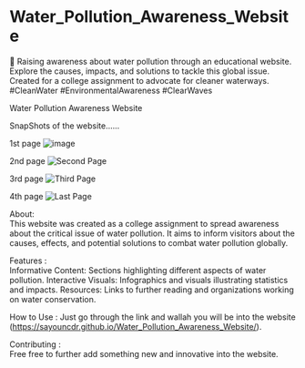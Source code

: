 # Water_Pollution_Awareness_Website
🌊 Raising awareness about water pollution through an educational website. Explore the causes, impacts, and solutions to tackle this global issue. Created for a college assignment to advocate for cleaner waterways. #CleanWater #EnvironmentalAwareness  #ClearWaves


Water Pollution Awareness Website

SnapShots of the website......

1st page
![image](https://github.com/SAYOUNCDR/Water_Pollution_Awareness_Website/assets/86598690/394bb633-a085-4dd1-80b2-2d550056d20c)

2nd page
![Second Page](https://github.com/SAYOUNCDR/Water_Pollution_Awareness_Website/assets/86598690/3d885a0f-38ac-4d00-8550-114b732295eb)

3rd page
![Third Page](https://github.com/SAYOUNCDR/Water_Pollution_Awareness_Website/assets/86598690/1aab58c8-7fb3-4999-b809-a6962bb1a4ee)

4th page
![Last Page](https://github.com/SAYOUNCDR/Water_Pollution_Awareness_Website/assets/86598690/ebe10087-cfdf-4674-97ae-86c7bbb3b069)



About:  
This website was created as a college assignment to spread awareness about the critical issue of water pollution. It aims to inform visitors about the causes, effects, and potential solutions to combat water pollution globally.



Features :  
Informative Content: Sections highlighting different aspects of water pollution.
Interactive Visuals: Infographics and visuals illustrating statistics and impacts.
Resources: Links to further reading and organizations working on water conservation.



How to Use : 
Just go through the link and wallah you will be into the website (https://sayouncdr.github.io/Water_Pollution_Awareness_Website/).



Contributing :  
Free free to further add something new and innovative into the website.


